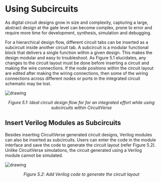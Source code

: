 # Using Subcircuits

As digital circuit designs grow in size and complexity, capturing a large, abstract design at the gate level can become complex, prone to error and require more time for development, synthesis, simulation and debugging.

For a hierarchical design flow, different circuit tabs can be inserted as a subcircuit inside another circuit tab. A subcircuit is a modular functional block that delivers a single function within a given design. This makes the design modular and easy to troubleshoot. As Figure 5.1 elucidates, any changes to the circuit layout must be done before inserting a circuit and making the wire connections. If the node positions within the circuit layout are edited after making the wiring connections, then some of the wiring connections across different nodes or ports in the integrated circuit schematic may be lost.  

![drawing](../images/img_chapter5/5.1.png)

<div align="center"><em>Figure 5.1:  Ideal circuit design flow for  for an integrated effort while using subcircuits within CircuitVerse</em></div>


## Insert Verilog Modules as Subcircuits

Besides inserting CircuitVerse generated circuit designs, Verilog modules can also be inserted as subcircuits. Users can enter the code in the module interface and save the code to generate the circuit layout (refer Figure 5.2). Unlike CircuitVerse simulations, the circuit generated using a Verilog module cannot be simulated. 

![drawing](../images/img_chapter5/5.2.png)

<div align="center"><em>Figure 5.2: Add Verilog code to generate the circuit layout</em></div>

